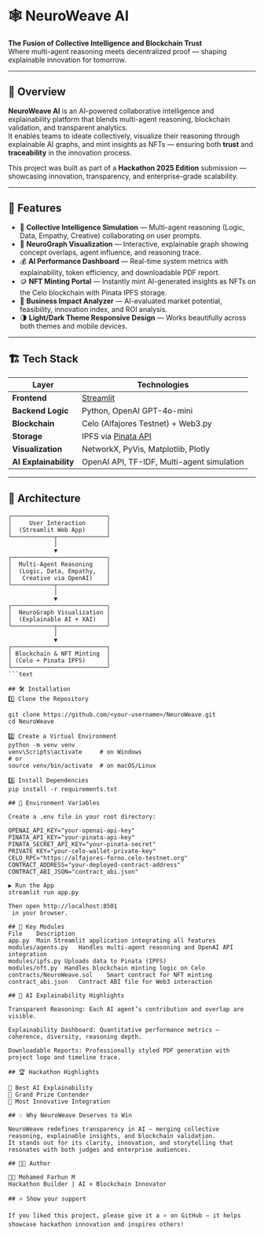 # 🕸️ NeuroWeave AI  
**The Fusion of Collective Intelligence and Blockchain Trust**  
Where multi-agent reasoning meets decentralized proof — shaping explainable innovation for tomorrow.

---

## 🧠 Overview  
**NeuroWeave AI** is an AI-powered collaborative intelligence and explainability platform that blends multi-agent reasoning, blockchain validation, and transparent analytics.  
It enables teams to ideate collectively, visualize their reasoning through explainable AI graphs, and mint insights as NFTs — ensuring both **trust** and **traceability** in the innovation process.

This project was built as part of a **Hackathon 2025 Edition** submission — showcasing innovation, transparency, and enterprise-grade scalability.

---

## 🚀 Features  
- 🤖 **Collective Intelligence Simulation** — Multi-agent reasoning (Logic, Data, Empathy, Creative) collaborating on user prompts.  
- 🧩 **NeuroGraph Visualization** — Interactive, explainable graph showing concept overlaps, agent influence, and reasoning trace.  
- 💰 **AI Performance Dashboard** — Real-time system metrics with explainability, token efficiency, and downloadable PDF report.  
- 🪙 **NFT Minting Portal** — Instantly mint AI-generated insights as NFTs on the Celo blockchain with Pinata IPFS storage.  
- 💼 **Business Impact Analyzer** — AI-evaluated market potential, feasibility, innovation index, and ROI analysis.  
- 🌗 **Light/Dark Theme Responsive Design** — Works beautifully across both themes and mobile devices.  

---

## 🏗️ Tech Stack  

| Layer | Technologies |
|-------|---------------|
| **Frontend** | [Streamlit](https://streamlit.io) |
| **Backend Logic** | Python, OpenAI GPT-4o-mini |
| **Blockchain** | Celo (Alfajores Testnet) + Web3.py |
| **Storage** | IPFS via [Pinata API](https://pinata.cloud) |
| **Visualization** | NetworkX, PyVis, Matplotlib, Plotly |
| **AI Explainability** | OpenAI API, TF-IDF, Multi-agent simulation |

---

## 🧩 Architecture  

```text
┌───────────────────────────┐
│     User Interaction      │
│  (Streamlit Web App)      │
└────────────┬──────────────┘
             │
             ▼
┌───────────────────────────┐
│  Multi-Agent Reasoning    │
│  (Logic, Data, Empathy,   │
│   Creative via OpenAI)    │
└────────────┬──────────────┘
             │
             ▼
┌───────────────────────────┐
│  NeuroGraph Visualization │
│  (Explainable AI + XAI)   │
└────────────┬──────────────┘
             │
             ▼
┌───────────────────────────┐
│ Blockchain & NFT Minting  │
│ (Celo + Pinata IPFS)      │
└───────────────────────────┘
```text

## 🛠️ Installation
1️⃣ Clone the Repository

git clone https://github.com/<your-username>/NeuroWeave.git
cd NeuroWeave

2️⃣ Create a Virtual Environment
python -m venv venv
venv\Scripts\activate     # on Windows
# or
source venv/bin/activate  # on macOS/Linux

3️⃣ Install Dependencies
pip install -r requirements.txt

## 🔐 Environment Variables

Create a .env file in your root directory:

OPENAI_API_KEY="your-openai-api-key"
PINATA_API_KEY="your-pinata-api-key"
PINATA_SECRET_API_KEY="your-pinata-secret"
PRIVATE_KEY="your-celo-wallet-private-key"
CELO_RPC="https://alfajores-forno.celo-testnet.org"
CONTRACT_ADDRESS="your-deployed-contract-address"
CONTRACT_ABI_JSON="contract_abi.json"

▶️ Run the App
streamlit run app.py

Then open http://localhost:8501
 in your browser.

## 🧾 Key Modules
File	Description
app.py	Main Streamlit application integrating all features
modules/agents.py	Handles multi-agent reasoning and OpenAI API integration
modules/ipfs.py	Uploads data to Pinata (IPFS)
modules/nft.py	Handles blockchain minting logic on Celo
contracts/NeuroWeave.sol	Smart contract for NFT minting
contract_abi.json	Contract ABI file for Web3 interaction

## 📄 AI Explainability Highlights

Transparent Reasoning: Each AI agent’s contribution and overlap are visible.

Explainability Dashboard: Quantitative performance metrics — coherence, diversity, reasoning depth.

Downloadable Reports: Professionally styled PDF generation with project logo and timeline trace.

## 🏆 Hackathon Highlights

🏅 Best AI Explainability
💫 Grand Prize Contender
🚀 Most Innovative Integration

## 💡 Why NeuroWeave Deserves to Win

NeuroWeave redefines transparency in AI — merging collective reasoning, explainable insights, and blockchain validation.
It stands out for its clarity, innovation, and storytelling that resonates with both judges and enterprise audiences.

## 🧑‍💻 Author

👨‍💻 Mohamed Farhun M
Hackathon Builder | AI × Blockchain Innovator

## ⭐ Show your support

If you liked this project, please give it a ⭐ on GitHub — it helps showcase hackathon innovation and inspires others!
